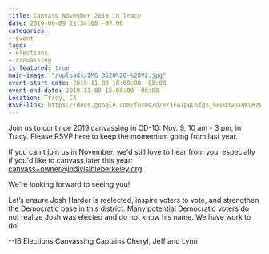 ```yaml
---
title: Canvass November 2019 in Tracy
date: 2019-09-09 21:34:00 -07:00
categories:
- event
tags:
- elections
- canvassing
is featured: true
main-image: "/uploads/IMG_3520%20-%20V2.jpg"
event-start-date: 2019-11-09 10:00:00 -08:00
event-end-date: 2019-11-09 15:00:00 -08:00
Location: Tracy, CA
RSVP-link: https://docs.google.com/forms/d/e/1FAIpQLSfgs_98QU3wux0KURzEq8d_6M0a2OEVF9fLaiUW8bKCetrn6Q/viewform
---
```


Join us to continue 2019 canvassing in CD-10: Nov. 9, 10 am - 3 pm, in Tracy.  Please RSVP here to keep the momentum going from last year. 

If you can't join us in November, we'd still love to hear from you, especially if you'd like to canvass later this year: canvass+owner@indivisibleberkeley.org.  

We're looking forward to seeing you! 

Let’s ensure Josh Harder is reelected, inspire voters to vote, and strengthen the Democratic base in this district. Many potential Democratic voters do not realize Josh was elected and do not know his name. We have work to do! 

--IB Elections Canvassing Captains Cheryl, Jeff and Lynn